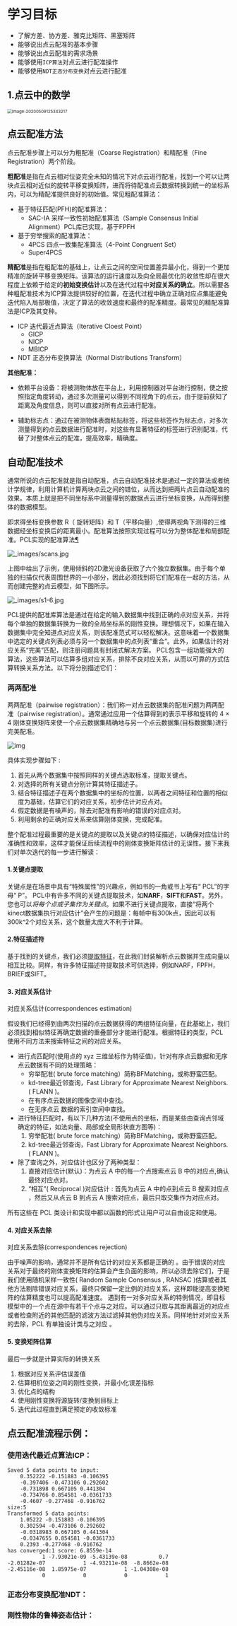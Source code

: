 # 学习目标

- 了解方差、协方差、雅克比矩阵、黑塞矩阵
- 能够说出点云配准的基本步骤
- 能够说出点云配准的需求场景
- 能够使用`ICP算法`对点云进行配准操作
- 能够使用`NDT正态分布变换`对点云进行配准

## 1.点云中的数学

<img src="./image/image-20200509125343217.png" alt="image-20200509125343217" style="zoom:67%;" />

## 点云配准方法

点云配准步骤上可以分为粗配准（Coarse Registration）和精配准（Fine Registration）两个阶段。

**粗配准**是指在点云相对位姿完全未知的情况下对点云进行配准，找到一个可以让两块点云相对近似的旋转平移变换矩阵，进而将待配准点云数据转换到统一的坐标系内，可以为精配准提供良好的初始值。常见粗配准算法：

- 基于特征匹配(PFH)的配准算法：
  - SAC-IA 采样一致性初始配准算法（Sample Consensus Initial Alignment）PCL库已实现，基于FPFH
- 基于穷举搜索的配准算法：
  - 4PCS 四点一致集配准算法（4-Point Congruent Set）
  - Super4PCS

**精配准**是指在粗配准的基础上，让点云之间的空间位置差异最小化，得到一个更加精准的旋转平移变换矩阵。该算法的运行速度以及向全局最优化的收敛性却在很大程度上依赖于给定的**初始变换估计**以及在迭代过程中**对应关系的确立**。所以需要各种粗配准技术为ICP算法提供较好的位置，在迭代过程中确立正确对应点集能避免迭代陷入局部极值，决定了算法的收敛速度和最终的配准精度。最常见的精配准算法是ICP及其变种。

- ICP 迭代最近点算法（Iterative Cloest Point）
  - GICP
  - NICP
  - MBICP
- NDT 正态分布变换算法（Normal Distributions Transform）

**其他配准：**

- 依赖平台设备：将被测物体放在平台上，利用控制器对平台进行控制，使之按照指定角度转动，通过多次测量可以得到不同视角下的点云，由于提前获知了距离及角度信息，则可以直接对所有点云进行配准。

- 辅助标志点：通过在被测物体表面粘贴标签，将这些标签作为标志点，对多次测量得到的点云数据进行配准时，对这些有显著特征的标签进行识别配准，代替了对整体点云的配准，提高效率，精确度。

## 自动配准技术

 通常所说的点云配准就是指自动配准，点云自动配准技术是通过一定的算法或者统计学规律，利用计算机计算两块点云之间的错位，从而达到把两片点云自动配准的效果。本质上就是把不同坐标系中测量得到的数据点云进行坐标变换，从而得到整体的数据模型。

 即求得坐标变换参数 R（ 旋转矩阵）和 T（平移向量）,使得两视角下测得的三维数据经坐标变换后的距离最小。配准算法按照实现过程可以分为整体配准和局部配准。PCL实现的配准算法[¶](https://robot.czxy.com/docs/pcl/chapter03/registration_intro/#pcl)

![_images/scans.jpg](./image/scans.jpg)

上图中给出了示例，使用倾斜的2D激光设备获取了六个独立数据集。由于每个单独的扫描仅代表周围世界的一小部分，因此必须找到将它们配准在一起的方法，从而创建完整的点云模型，如下图所示。

![_images/s1-6.jpg](./image/s1-6.jpg)

PCL提供的配准库算法是通过在给定的输入数据集中找到正确的点对应关系，并将每个单独的数据集转换为一致的全局坐标系的刚性变换。理想情况下，如果在输入数据集中完全知道点对应关系，则该配准范式可以轻松解决。这意味着一个数据集中选定的关键点列表必须与另一个数据集中的点列表“重合”。此外，如果估计的对应关系“完美”匹配，则注册问题具有封闭式解决方案。 PCL包含一组功能强大的算法，这些算法可以估算多组对应关系，排除不良对应关系，从而以可靠的方式估算转换关系方法。以下将分别描述它们：

### 两两配准

两两配准（pairwise registration）：我们称一对点云数据集的配准问题为两两配准（pairwise registration）。通常通过应用一个估算得到的表示平移和旋转的 4 × 4 刚体变换矩阵来使一个点云数据集精确地与另一个点云数据集(目标数据集)进行完美配准。

![img](./image/block_diagram_single_iteration.jpg)

具体实现步骤如下 :

1. 首先从两个数据集中按照同样的关键点选取标准，提取关键点。
2. 对选择的所有关键点分别计算其特征描述子。
3. 结合特征描述子在两个数据集中的坐标的位置，以两者之间特征和位置的相似度为基础，估算它们的对应关系，初步估计对应点对。
4. 假定数据是有噪声的，除去对配准有影响的错误的对应点对。
5. 利用剩余的正确对应关系来估算刚体变换，完成配准。

整个配准过程最重要的是关键点的提取以及关键点的特征描述，以确保对应估计的准确性和效率，这样才能保证后续流程中的刚体变换矩阵估计的无误性。接下来我们对单次迭代的每一步进行解读：

#### 1.关键点提取

关键点是在场景中具有“特殊属性”的兴趣点，例如书的一角或书上写有“ PCL”的字母“ P”。 PCL中有许多不同的关键点提取技术，如**NARF**，**SIFT**和**FAST**。另外，您也可以*将每个点或子集作为关键点*。如果不进行关键点提取，直接“将两个kinect数据集执行对应估计”会产生的问题是：每帧中有300k点，因此可以有300k^2个对应关系，这个数量太庞大不利于计算。

#### 2.特征描述符

基于找到的关键点，我们必须[提取特征](http://www.pointclouds.org/documentation/tutorials/how_features_work.php)，在此我们封装解析点云数据并生成向量以相互比较。同样，有许多特征描述符提取技术可供选择，例如NARF，FPFH，BRIEF或SIFT。

#### 3. 对应关系估计

对应关系估计(correspondences estimation)

假设我们已经得到由两次扫描的点云数据获得的两组特征向量，在此基础上，我们必须找到相似特征再确定数据的重叠部分才能进行配准。根据特征的类型，PCL 使用不同方法来搜索特征之间的对应关系。

- 进行点匹配时(使用点的 xyz 三维坐标作为特征值)，针对有序点云数据和无序点云数据有不同的处理策略：
  - 穷举配准( brute force matching）简称BFMatching，或称野蛮匹配。
  - kd-tree最近邻查询，Fast Library for Approximate Nearest Neighbors.( FLANN )。
  - 在有序点云数据的图像空间中查找。
  - 在无序点云 数据的索引空间中查找。
- 进行特征匹配时，有以下几种方法(不使用点的坐标，而是某些由查询点邻域确定的特征，如法向量、局部或全局形状直方图等)：
  1. 穷举配准( brute force matching）简称BFMatching，或称野蛮匹配。
  2. kd-tree最近邻查询，Fast Library for Approximate Nearest Neighbors.( FLANN )。
- 除了查询之外，对应估计也区分了两种类型：
  1. 直接对应估计(默认)：为点云 A 中的每一个点搜索点云 B 中的对应点,确认最终对应点对。
  2. “相互”( Reciprocal )对应估计 : 首先为点云 A 中的点到点云 B 搜索对应点 ，然后又从点云 B 到点云 A 搜索对应点，最后只取交集作为对应点对。

所有这些在 PCL 类设计和实现中都以函数的形式让用户可以自由设定和使用。

#### 4. 对应关系去除

对应关系去除(correspondences rejection)

 由于噪声的影响，通常并不是所有估计的对应关系都是正确的 。由于错误的对应关系对于最终的刚体变换矩阵的估算会产生负面的影响，所以必须去除它们，于是我们使用随机采样一致性( Random Sample Consensus , RANSAC )估算或者其他方法剔除错误对应关系，最终只保留一定比例的对应关系，这样即能提高变换矩阵的估算精度也可以提高配准速度。 遇到有一对多对应关系的特例情况，即目标模型中的一个点在源中有若干个点与之对应。可以通过只取与其距离最近的对应点或者检查附近的其他匹配的滤波方法过滤掉其他伪对应关系。同样地针对对应关系的去除，PCL 有单独设计类与之对应 。

#### 5. 变换矩阵估算

最后一步就是计算实际的转换关系

1. 根据对应关系评估误差值
2. 估算相机位姿之间的刚性变换，并最小化误差指标
3. 优化点的结构
4. 使用刚性变换将源旋转/变换到目标上
5. 迭代此过程直到满足预定的收敛标准

## 点云配准流程示例：

### 使用迭代最近点算法ICP：

```
Saved 5 data points to input:
    0.352222 -0.151883 -0.106395
    -0.397406 -0.473106 0.292602
    -0.731898 0.667105 0.441304
    -0.734766 0.854581 -0.0361733
    -0.4607 -0.277468 -0.916762
size:5
Transformed 5 data points:
    1.05222 -0.151883 -0.106395
    0.302594 -0.473106 0.292602
    -0.0318983 0.667105 0.441304
    -0.0347655 0.854581 -0.0361733
    0.2393 -0.277468 -0.916762
has converged:1 score: 6.8559e-14
           1 -7.93021e-09 -5.43139e-08          0.7
-2.01282e-07            1 -4.93211e-08  -8.8662e-08
-2.45116e-08  1.85975e-07            1 -1.04308e-08
           0            0            0            1
```

### 正态分布变换配准NDT：

### 刚性物体的鲁棒姿态估计：